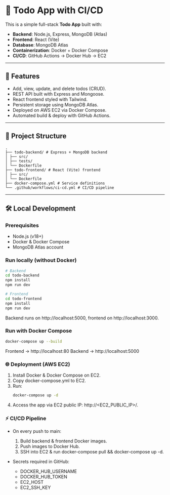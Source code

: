# 📝 Todo App with CI/CD

This is a simple full-stack **Todo App** built with:

- **Backend**: Node.js, Express, MongoDB (Atlas)
- **Frontend**: React (Vite)
- **Database**: MongoDB Atlas
- **Containerization**: Docker + Docker Compose
- **CI/CD**: GitHub Actions → Docker Hub → EC2

---

## 🚀 Features
- Add, view, update, and delete todos (CRUD).
- REST API built with Express and Mongoose.
- React frontend styled with Tailwind.
- Persistent storage using MongoDB Atlas.
- Deployed on AWS EC2 via Docker Compose.
- Automated build & deploy with GitHub Actions.

---

## 📂 Project Structure
```
.
├── todo-backend/ # Express + MongoDB backend
│ ├── src/
│ ├── tests/
│ └── Dockerfile
├── todo-frontend/ # React (Vite) frontend
│ ├── src/
│ └── Dockerfile
├── docker-compose.yml # Service definitions
└── .github/workflows/ci-cd.yml # CI/CD pipeline
```

---

## 🛠️ Local Development

### Prerequisites
- Node.js (v18+)
- Docker & Docker Compose
- MongoDB Atlas account

### Run locally (without Docker)
```bash
# Backend
cd todo-backend
npm install
npm run dev

# Frontend
cd todo-frontend
npm install
npm run dev
```

Backend runs on http://localhost:5000, frontend on http://localhost:3000.

### Run with Docker Compose
```bash
docker-compose up --build
```


Frontend → http://localhost:80
Backend → http://localhost:5000

### 🌐 Deployment (AWS EC2)
1. Install Docker & Docker Compose on EC2.
2. Copy docker-compose.yml to EC2.
3. Run:
    ```bash
    docker-compose up -d
    ```
4. Access the app via EC2 public IP: http://<EC2_PUBLIC_IP>/.

### ⚡ CI/CD Pipeline
* On every push to main:
    1. Build backend & frontend Docker images.
    2. Push images to Docker Hub.
    3. SSH into EC2 & run docker-compose pull && docker-compose up -d.

* Secrets required in GitHub:
    - DOCKER_HUB_USERNAME
    - DOCKER_HUB_TOKEN
    - EC2_HOST
    - EC2_SSH_KEY
